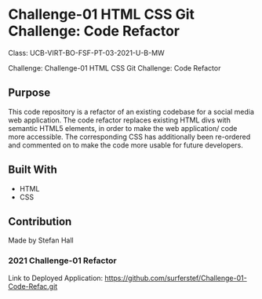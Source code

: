 # Challenge-01 HTML CSS Git Challenge: Code Refactor

Class: UCB-VIRT-BO-FSF-PT-03-2021-U-B-MW

Challenge: Challenge-01 HTML CSS Git Challenge: Code Refactor

## Purpose

This code repository is a refactor of an existing codebase for a social media web application. The code refactor replaces existing HTML divs with semantic HTML5 elements, in order to make the web application/ code more accessible. The corresponding CSS has additionally been re-ordered and commented on to make the code more usable for future developers.

## Built With
* HTML
* CSS

## Contribution
Made by Stefan Hall

### 2021 Challenge-01 Refactor

Link to Deployed Application: https://github.com/surferstef/Challenge-01-Code-Refac.git